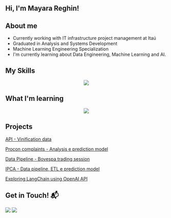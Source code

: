 ## Hi, I'm Mayara Reghin!

## About me
- Currently working with IT infrastructure project management at Itaú
- Graduated in Analysis and Systems Development
- Machine Learning Engineering Specialization
- I'm currently learning about Data Engineering, Machine Learning and AI.

 ## My Skills

<p align="center">
  <a href="https://skillicons.dev">
    <img src="https://skillicons.dev/icons?i=py,java,mysql,fastapi,sklearn,aws,azure,git,linux" />
  </a>
</p>

 ## What I'm learning
<p align="center">
  <a href="https://skillicons.dev">
    <img src="https://skillicons.dev/icons?i=docker,mongodb,tensorflow,terraform" />
  </a>
</p>

## Projects

<a href="https://github.com/mayarareghin/techchallenge-fase1"> API - Vinification data  </a>

<a href="https://github.com/mayarareghin/Projeto-Final-Bootcamp-Data-Analytics.git"> Procon complaints - Analysis e prediction model </a>

<a href="https://github.com/mayarareghin/TechChallenge_Fase2.git"> Data Pipeline - Bovespa trading session </a>

<a href="https://github.com/mayarareghin/tech-challenge-3-dados-ipca"> IPCA - Data pipeline, ETL e prediction model </a>

<a href="https://github.com/mayarareghin/LangChain-na-pratica.git"> Exploring LangChain using OpenAI API</a>
## Get in Touch! 📬

<div>
<a href="https://https://www.linkedin.com/in/mayara-reghin/" target="_blank"><img loading="lazy" src="https://img.shields.io/badge/-LinkedIn-%230077B5?style=for-the-badge&logo=linkedin&logoColor=white" target="_blank"></a>   
<a href = "mailto:mayreghin@gmail.com"><img loading="lazy" src="https://img.shields.io/badge/Gmail-D14836?style=for-the-badge&logo=gmail&logoColor=white" target="_blank"></a>
</div>
